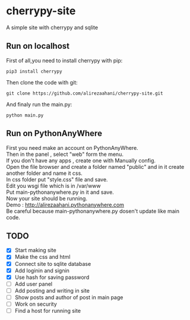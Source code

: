# cherrypy-site
A simple site with cherrypy and sqlite
## Run on localhost
First of all,you need to install cherrypy with pip:  
```
pip3 install cherrypy
```  
Then clone the code with git:  
```
git clone https://github.com/alirezaahani/cherrypy-site.git
```  
And finaly run the main.py:  
```
python main.py
```  
## Run on PythonAnyWhere  
First you need make an account on PythonAnyWhere.  
Then in the panel , select "web" form the menu.  
If you don't have any apps , create one with Manually config.  
Open the file browser and create a folder named "public" and in it create another folder and name it css.  
In css folder put "style.css" file and save.  
Edit you wsgi file which is in /var/www  
Put main-pythonanywhere.py in it and save.  
Now your site should be running.  
Demo : http://alirezaahani.pythonanywhere.com  
Be careful because main-pythonanywhere.py dosen't update like main code.  
## TODO
- [x] Start making site
- [x] Make the css and html
- [x] Connect site to sqlite database
- [x] Add loginin and signin
- [x] Use hash for saving password
- [ ] Add user panel
- [ ] Add posting and writing in site
- [ ] Show posts and author of post in main page
- [ ] Work on security
- [ ] Find a host for running site
